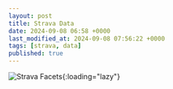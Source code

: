 ```yaml
---
layout: post
title: Strava Data
date: 2024-09-08 06:58 +0000
last_modified_at: 2024-09-08 07:56:22 +0000
tags: [strava, data]
published: true
---
```


![Strava Facets](//i.chenna.me/posts/strava-facets.png){:loading="lazy"}
